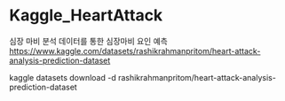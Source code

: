 # Kaggle_HeartAttack

심장 마비 분석 데이터를 통한 심장마비 요인 예측
https://www.kaggle.com/datasets/rashikrahmanpritom/heart-attack-analysis-prediction-dataset

kaggle datasets download -d rashikrahmanpritom/heart-attack-analysis-prediction-dataset
